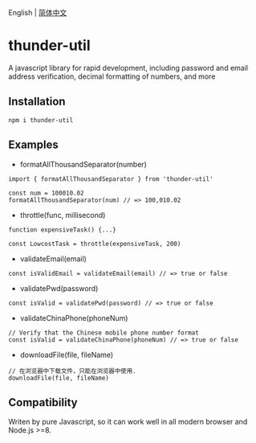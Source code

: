 English | [简体中文](./docs/README.zh.md)

# thunder-util

A javascript library for rapid development, including password and email address verification, decimal formatting of numbers, and more

## Installation

```
npm i thunder-util
```

## Examples

- formatAllThousandSeparator(number)

```
import { formatAllThousandSeparator } from 'thunder-util'

const num = 100010.02
formatAllThousandSeparator(num) // => 100,010.02
```

- throttle(func, millisecond)

```
function expensiveTask() {...}

const LowcostTask = throttle(expensiveTask, 200)
```

- validateEmail(email)

```
const isValidEmail = validateEmail(email) // => true or false
```

- validatePwd(password)

```
const isValid = validatePwd(password) // => true or false
```

- validateChinaPhone(phoneNum)

```
// Verify that the Chinese mobile phone number format
const isValid = validateChinaPhone(phoneNum) // => true or false
```

- downloadFile(file, fileName)

```
// 在浏览器中下载文件，只能在浏览器中使用.
downloadFile(file, fileName)
```

## Compatibility

Writen by pure Javascript, so it can work well in all modern browser and Node.js >=8.
